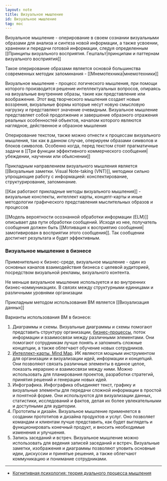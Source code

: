 ```yaml
---
layout: note
title: Визуальное мышление
id: Визуальное мышление
tag: moc
---
```


Визуальное мышление - оперирование в своем сознании визуальными образами для анализа и синтеза новой информации, а также усвоении, хранении и передачи готовой информации, следуя определенным [[Принципы визуального восприятия. Гештальт|принципам и паттернам визуального восприятия]]

Такое оперирование образами является основой большинства современных методик запоминания - [[Мнемотехника|мнемотехники]]

Визуальное мышление - процесс логического мышления, при помощи которого производится решение интеллектуальных вопросов, опираясь на визуальные внутренние образы, такие как представление или воображение. Этот вид творческого мышления создает новые воззрения, визуальные формы которые несут новую смысловую нагрузку и представляют значение очевидным. Визуальное мышление представляет собой продолжение и завершение образного отражения реальных особенностей объектов, началом которого являются наглядное, действенное и образное мышления

Оперирование текстом, также можно отнести к процессам визуального мышления, так как в данном случае, оперируем образами символов и блоков символов. Особенно когда, перед текстом стоят прагматичные задачи в [[Три функции эффективного коммерческого сообщения|убеждении, научении или обьяснении]]

Прикладным направлением визуального мышления является [[Визуальные заметки. Visual Note-taking (VNT)]], методики сильно упрощающие работу с информацией: конспектирование, структурирование, запоминание.

[[Как работают прикладные методы визуального мышления]] - визуальные конспекты, интеллект карты, концепт-карты и иные методологии графического представления мыслительных образов и процессов

[[Модель вероятности осознанной обработки информации (ELM)]] описывает два пути обработки сообщений. Исходя из нее, получатель сообщения должен быть [[Мотивация к восприятию сообщения|замотивирован в восприятии этого сообщения]]. Так сообщении достигнет результата и будет эффективным. 

### Визуальное мышление в бизнесе

Применительно к бизнес-среде, визуальное мышление - один из основных каналов взаимодействия бизнеса с целевой аудиторией, посредством визуальной рекламы, визуального контента.

Не меньше визуальное мышление используется и во внутренних бизнес-коммуникациях. В связях между структурными единицами и различными уровнями организации

Прикладным методом использования ВМ является [[Визуализация данных]]

Варианты использования ВМ в бизнесе:
1. Диаграммы и схемы. Визуальные диаграммы и схемы помогают представить структуру организации, [бизнес-процессы](Управление%20бизнес-процессами%20(BPM).md), поток информации и взаимосвязи между различными элементами. Они помогают сотрудникам лучше понять и запомнить сложные концепции, а также облегчают обучение новых сотрудников.
2. [Интеллект-карты. Mind Map](Интеллект-карты.%20Mind%20Map.md). ИК являются мощным инструментом для организации и визуализации идей, информации и концепций. Они позволяют связать различные элементы в единое целое, показать иерархию и взаимосвязи между ними. Можно использовать для планирования проектов, разработки стратегий, принятия решений и генерации новых идей.
3. Инфографика. Инфографика объединяет текст, графику и визуальные элементы для передачи сложной информации в простой и понятной форме. Они используются для визуализации данных, статистики, исследований и фактов, делая их более увлекательными и доступными для аудитории.
4. Прототипы и дизайн. Визуальное мышление применяется в создании прототипов и дизайна продуктов и услуг. Оно позволяет командам и клиентам лучше представить, как будет выглядеть и функционировать конечный продукт, и вносить необходимые изменения и улучшения.
5. Запись заседаний и встреч. Визуальное мышление можно использовать для ведения записей заседаний и встреч. Визуальные заметки, изображения и диаграммы позволяют уловить основные идеи, дискуссии и принятые решения, а также облегчают коммуникацию и понимание сотрудниками.

---
- [Когнитивная психология: теория дуального процесса мышления](https://lpgenerator.ru/blog/2015/08/07/kognitivnaya-psihologiya-teoriya-dualnogo-processa-myshleniya/)

